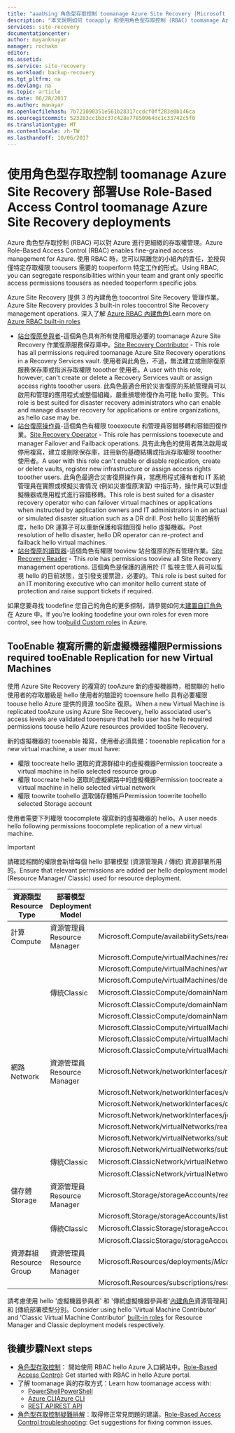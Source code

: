 ```yaml
---
title: "aaaUsing 角色型存取控制 toomanage Azure Site Recovery |Microsoft 文件"
description: "本文說明如何 tooapply 和使用角色型存取控制 (RBAC) toomanage Azure Site Recovery 部署"
services: site-recovery
documentationcenter: 
author: mayanknayar
manager: rochakm
editor: 
ms.assetid: 
ms.service: site-recovery
ms.workload: backup-recovery
ms.tgt_pltfrm: na
ms.devlang: na
ms.topic: article
ms.date: 06/28/2017
ms.author: manayar
ms.openlocfilehash: 7b721090351e561b28317ccdcf0ff283e0b146ca
ms.sourcegitcommit: 523283cc1b3c37c428e77850964dc1c33742c5f0
ms.translationtype: MT
ms.contentlocale: zh-TW
ms.lasthandoff: 10/06/2017
---
```

# <a name="use-role-based-access-control-toomanage-azure-site-recovery-deployments"></a><span data-ttu-id="b8a67-103">使用角色型存取控制 toomanage Azure Site Recovery 部署</span><span class="sxs-lookup"><span data-stu-id="b8a67-103">Use Role-Based Access Control toomanage Azure Site Recovery deployments</span></span>

<span data-ttu-id="b8a67-104">Azure 角色型存取控制 (RBAC) 可以對 Azure 進行更細緻的存取權管理。</span><span class="sxs-lookup"><span data-stu-id="b8a67-104">Azure Role-Based Access Control (RBAC) enables fine-grained access management for Azure.</span></span> <span data-ttu-id="b8a67-105">使用 RBAC 時，您可以隔離您的小組內的責任，並授與僅特定存取權限 toousers 需要的 tooperform 特定工作的形式。</span><span class="sxs-lookup"><span data-stu-id="b8a67-105">Using RBAC, you can segregate responsibilities within your team and grant only specific access permissions toousers as needed tooperform specific jobs.</span></span>

<span data-ttu-id="b8a67-106">Azure Site Recovery 提供 3 的內建角色 toocontrol Site Recovery 管理作業。</span><span class="sxs-lookup"><span data-stu-id="b8a67-106">Azure Site Recovery provides 3 built-in roles toocontrol Site Recovery management operations.</span></span> <span data-ttu-id="b8a67-107">深入了解 [Azure RBAC 內建角色](../active-directory/role-based-access-built-in-roles.md)</span><span class="sxs-lookup"><span data-stu-id="b8a67-107">Learn more on [Azure RBAC built-in roles](../active-directory/role-based-access-built-in-roles.md)</span></span>

* <span data-ttu-id="b8a67-108">[站台復原參與者](../active-directory/role-based-access-built-in-roles.md#site-recovery-contributor)-這個角色具有所有使用權限必要的 toomanage Azure Site Recovery 作業復原服務保存庫中。</span><span class="sxs-lookup"><span data-stu-id="b8a67-108">[Site Recovery Contributor](../active-directory/role-based-access-built-in-roles.md#site-recovery-contributor) - This role has all permissions required toomanage Azure Site Recovery operations in a Recovery Services vault.</span></span> <span data-ttu-id="b8a67-109">使用者與此角色，不過，無法建立或刪除復原服務保存庫或指派存取權限 tooother 使用者。</span><span class="sxs-lookup"><span data-stu-id="b8a67-109">A user with this role, however, can't create or delete a Recovery Services vault or assign access rights tooother users.</span></span> <span data-ttu-id="b8a67-110">此角色最適合用於災害復原的系統管理員可以啟用和管理的應用程式或整個組織，嚴重損壞修復作為可能 hello 案例。</span><span class="sxs-lookup"><span data-stu-id="b8a67-110">This role is best suited for disaster recovery administrators who can enable and manage disaster recovery for applications or entire organizations, as hello case may be.</span></span>
* <span data-ttu-id="b8a67-111">[站台復原操作員](../active-directory/role-based-access-built-in-roles.md#site-recovery-operator)-這個角色有權限 tooexecute 和管理員容錯移轉和容錯回復作業。</span><span class="sxs-lookup"><span data-stu-id="b8a67-111">[Site Recovery Operator](../active-directory/role-based-access-built-in-roles.md#site-recovery-operator) - This role has permissions tooexecute and manager Failover and Failback operations.</span></span> <span data-ttu-id="b8a67-112">具有此角色的使用者無法啟用或停用複寫，建立或刪除保存庫，註冊新的基礎結構或指派存取權限 tooother 使用者。</span><span class="sxs-lookup"><span data-stu-id="b8a67-112">A user with this role can't enable or disable replication, create or delete vaults, register new infrastructure or assign access rights tooother users.</span></span> <span data-ttu-id="b8a67-113">此角色最適合災害復原操作員，當應用程式擁有者和 IT 系統管理員在實際或模擬災害情況 (例如災害復原演習) 中指示時，操作員可以對虛擬機器或應用程式進行容錯移轉。</span><span class="sxs-lookup"><span data-stu-id="b8a67-113">This role is best suited for a disaster recovery operator who can failover virtual machines or applications when instructed by application owners and IT administrators in an actual or simulated disaster situation such as a DR drill.</span></span> <span data-ttu-id="b8a67-114">Post hello 災害的解析度，hello DR 運算子可以重新保護和容錯回復 hello 虛擬機器。</span><span class="sxs-lookup"><span data-stu-id="b8a67-114">Post resolution of hello disaster, hello DR operator can re-protect and failback hello virtual machines.</span></span>
* <span data-ttu-id="b8a67-115">[站台復原的讀取器](../active-directory/role-based-access-built-in-roles.md#site-recovery-reader)-這個角色有權限 tooview 站台復原的所有管理作業。</span><span class="sxs-lookup"><span data-stu-id="b8a67-115">[Site Recovery Reader](../active-directory/role-based-access-built-in-roles.md#site-recovery-reader) - This role has permissions tooview all Site Recovery management operations.</span></span> <span data-ttu-id="b8a67-116">這個角色是保護的適用於 IT 監視主管人員可以監視 hello 的目前狀態，並引發支援票證，必要的。</span><span class="sxs-lookup"><span data-stu-id="b8a67-116">This role is best suited for an IT monitoring executive who can monitor hello current state of protection and raise support tickets if required.</span></span>

<span data-ttu-id="b8a67-117">如果您要尋找 toodefine 您自己的角色的更多控制，請參閱如何太[建置自訂角色](../active-directory/role-based-access-control-custom-roles.md)在 Azure 中。</span><span class="sxs-lookup"><span data-stu-id="b8a67-117">If you're looking toodefine your own roles for even more control, see how too[build Custom roles](../active-directory/role-based-access-control-custom-roles.md) in Azure.</span></span>

## <a name="permissions-required-tooenable-replication-for-new-virtual-machines"></a><span data-ttu-id="b8a67-118">TooEnable 複寫所需的新虛擬機器權限</span><span class="sxs-lookup"><span data-stu-id="b8a67-118">Permissions required tooEnable Replication for new Virtual Machines</span></span>
<span data-ttu-id="b8a67-119">使用 Azure Site Recovery 的複寫的 tooAzure 新的虛擬機器時，相關聯的 hello 使用者的存取層級是 hello 使用者的驗證的 tooensure hello 具有必要權限 toouse hello Azure 提供的資源 tooSite 復原。</span><span class="sxs-lookup"><span data-stu-id="b8a67-119">When a new Virtual Machine is replicated tooAzure using Azure Site Recovery, hello associated user's access levels are validated tooensure that hello user has hello required permissions toouse hello Azure resources provided tooSite Recovery.</span></span>

<span data-ttu-id="b8a67-120">新的虛擬機器的 tooenable 複寫，使用者必須具備：</span><span class="sxs-lookup"><span data-stu-id="b8a67-120">tooenable replication for a new virtual machine, a user must have:</span></span>
* <span data-ttu-id="b8a67-121">權限 toocreate hello 選取的資源群組中的虛擬機器</span><span class="sxs-lookup"><span data-stu-id="b8a67-121">Permission toocreate a virtual machine in hello selected resource group</span></span>
* <span data-ttu-id="b8a67-122">權限 toocreate hello 選取的虛擬網路中的虛擬機器</span><span class="sxs-lookup"><span data-stu-id="b8a67-122">Permission toocreate a virtual machine in hello selected virtual network</span></span>
* <span data-ttu-id="b8a67-123">權限 toowrite toohello 選取儲存體帳戶</span><span class="sxs-lookup"><span data-stu-id="b8a67-123">Permission toowrite toohello selected Storage account</span></span>

<span data-ttu-id="b8a67-124">使用者需要下列權限 toocomplete 複寫新的虛擬機器的 hello。</span><span class="sxs-lookup"><span data-stu-id="b8a67-124">A user needs hello following permissions toocomplete replication of a new virtual machine.</span></span>

> [!IMPORTANT]
><span data-ttu-id="b8a67-125">請確認相關的權限會新增每個 hello 部署模型 (資源管理員 / 傳統) 資源部署所用的。</span><span class="sxs-lookup"><span data-stu-id="b8a67-125">Ensure that relevant permissions are added per hello deployment model (Resource Manager/ Classic) used for resource deployment.</span></span>

| <span data-ttu-id="b8a67-126">**資源類型**</span><span class="sxs-lookup"><span data-stu-id="b8a67-126">**Resource Type**</span></span> | <span data-ttu-id="b8a67-127">**部署模型**</span><span class="sxs-lookup"><span data-stu-id="b8a67-127">**Deployment Model**</span></span> | <span data-ttu-id="b8a67-128">**權限**</span><span class="sxs-lookup"><span data-stu-id="b8a67-128">**Permission**</span></span> |
| --- | --- | --- |
| <span data-ttu-id="b8a67-129">計算</span><span class="sxs-lookup"><span data-stu-id="b8a67-129">Compute</span></span> | <span data-ttu-id="b8a67-130">資源管理員</span><span class="sxs-lookup"><span data-stu-id="b8a67-130">Resource Manager</span></span> | <span data-ttu-id="b8a67-131">Microsoft.Compute/availabilitySets/read</span><span class="sxs-lookup"><span data-stu-id="b8a67-131">Microsoft.Compute/availabilitySets/read</span></span> |
|  |  | <span data-ttu-id="b8a67-132">Microsoft.Compute/virtualMachines/read</span><span class="sxs-lookup"><span data-stu-id="b8a67-132">Microsoft.Compute/virtualMachines/read</span></span> |
|  |  | <span data-ttu-id="b8a67-133">Microsoft.Compute/virtualMachines/write</span><span class="sxs-lookup"><span data-stu-id="b8a67-133">Microsoft.Compute/virtualMachines/write</span></span> |
|  |  | <span data-ttu-id="b8a67-134">Microsoft.Compute/virtualMachines/delete</span><span class="sxs-lookup"><span data-stu-id="b8a67-134">Microsoft.Compute/virtualMachines/delete</span></span> |
|  | <span data-ttu-id="b8a67-135">傳統</span><span class="sxs-lookup"><span data-stu-id="b8a67-135">Classic</span></span> | <span data-ttu-id="b8a67-136">Microsoft.ClassicCompute/domainNames/read</span><span class="sxs-lookup"><span data-stu-id="b8a67-136">Microsoft.ClassicCompute/domainNames/read</span></span> |
|  |  | <span data-ttu-id="b8a67-137">Microsoft.ClassicCompute/domainNames/write</span><span class="sxs-lookup"><span data-stu-id="b8a67-137">Microsoft.ClassicCompute/domainNames/write</span></span> |
|  |  | <span data-ttu-id="b8a67-138">Microsoft.ClassicCompute/domainNames/delete</span><span class="sxs-lookup"><span data-stu-id="b8a67-138">Microsoft.ClassicCompute/domainNames/delete</span></span> |
|  |  | <span data-ttu-id="b8a67-139">Microsoft.ClassicCompute/virtualMachines/read</span><span class="sxs-lookup"><span data-stu-id="b8a67-139">Microsoft.ClassicCompute/virtualMachines/read</span></span> |
|  |  | <span data-ttu-id="b8a67-140">Microsoft.ClassicCompute/virtualMachines/write</span><span class="sxs-lookup"><span data-stu-id="b8a67-140">Microsoft.ClassicCompute/virtualMachines/write</span></span> |
|  |  | <span data-ttu-id="b8a67-141">Microsoft.ClassicCompute/virtualMachines/delete</span><span class="sxs-lookup"><span data-stu-id="b8a67-141">Microsoft.ClassicCompute/virtualMachines/delete</span></span> |
| <span data-ttu-id="b8a67-142">網路</span><span class="sxs-lookup"><span data-stu-id="b8a67-142">Network</span></span> | <span data-ttu-id="b8a67-143">資源管理員</span><span class="sxs-lookup"><span data-stu-id="b8a67-143">Resource Manager</span></span> | <span data-ttu-id="b8a67-144">Microsoft.Network/networkInterfaces/read</span><span class="sxs-lookup"><span data-stu-id="b8a67-144">Microsoft.Network/networkInterfaces/read</span></span> |
|  |  | <span data-ttu-id="b8a67-145">Microsoft.Network/networkInterfaces/write</span><span class="sxs-lookup"><span data-stu-id="b8a67-145">Microsoft.Network/networkInterfaces/write</span></span> |
|  |  | <span data-ttu-id="b8a67-146">Microsoft.Network/networkInterfaces/delete</span><span class="sxs-lookup"><span data-stu-id="b8a67-146">Microsoft.Network/networkInterfaces/delete</span></span> |
|  |  | <span data-ttu-id="b8a67-147">Microsoft.Network/networkInterfaces/join/action</span><span class="sxs-lookup"><span data-stu-id="b8a67-147">Microsoft.Network/networkInterfaces/join/action</span></span> |
|  |  | <span data-ttu-id="b8a67-148">Microsoft.Network/virtualNetworks/read</span><span class="sxs-lookup"><span data-stu-id="b8a67-148">Microsoft.Network/virtualNetworks/read</span></span> |
|  |  | <span data-ttu-id="b8a67-149">Microsoft.Network/virtualNetworks/subnets/read</span><span class="sxs-lookup"><span data-stu-id="b8a67-149">Microsoft.Network/virtualNetworks/subnets/read</span></span> |
|  |  | <span data-ttu-id="b8a67-150">Microsoft.Network/virtualNetworks/subnets/join/action</span><span class="sxs-lookup"><span data-stu-id="b8a67-150">Microsoft.Network/virtualNetworks/subnets/join/action</span></span> |
|  | <span data-ttu-id="b8a67-151">傳統</span><span class="sxs-lookup"><span data-stu-id="b8a67-151">Classic</span></span> | <span data-ttu-id="b8a67-152">Microsoft.ClassicNetwork/virtualNetworks/read</span><span class="sxs-lookup"><span data-stu-id="b8a67-152">Microsoft.ClassicNetwork/virtualNetworks/read</span></span> |
|  |  | <span data-ttu-id="b8a67-153">Microsoft.ClassicNetwork/virtualNetworks/join/action</span><span class="sxs-lookup"><span data-stu-id="b8a67-153">Microsoft.ClassicNetwork/virtualNetworks/join/action</span></span> |
| <span data-ttu-id="b8a67-154">儲存體</span><span class="sxs-lookup"><span data-stu-id="b8a67-154">Storage</span></span> | <span data-ttu-id="b8a67-155">資源管理員</span><span class="sxs-lookup"><span data-stu-id="b8a67-155">Resource Manager</span></span> | <span data-ttu-id="b8a67-156">Microsoft.Storage/storageAccounts/read</span><span class="sxs-lookup"><span data-stu-id="b8a67-156">Microsoft.Storage/storageAccounts/read</span></span> |
|  |  | <span data-ttu-id="b8a67-157">Microsoft.Storage/storageAccounts/listkeys/action</span><span class="sxs-lookup"><span data-stu-id="b8a67-157">Microsoft.Storage/storageAccounts/listkeys/action</span></span> |
|  | <span data-ttu-id="b8a67-158">傳統</span><span class="sxs-lookup"><span data-stu-id="b8a67-158">Classic</span></span> | <span data-ttu-id="b8a67-159">Microsoft.ClassicStorage/storageAccounts/read</span><span class="sxs-lookup"><span data-stu-id="b8a67-159">Microsoft.ClassicStorage/storageAccounts/read</span></span> |
|  |  | <span data-ttu-id="b8a67-160">Microsoft.ClassicStorage/storageAccounts/listKeys/action</span><span class="sxs-lookup"><span data-stu-id="b8a67-160">Microsoft.ClassicStorage/storageAccounts/listKeys/action</span></span> |
| <span data-ttu-id="b8a67-161">資源群組</span><span class="sxs-lookup"><span data-stu-id="b8a67-161">Resource Group</span></span> | <span data-ttu-id="b8a67-162">資源管理員</span><span class="sxs-lookup"><span data-stu-id="b8a67-162">Resource Manager</span></span> | <span data-ttu-id="b8a67-163">Microsoft.Resources/deployments/*</span><span class="sxs-lookup"><span data-stu-id="b8a67-163">Microsoft.Resources/deployments/*</span></span> |
|  |  | <span data-ttu-id="b8a67-164">Microsoft.Resources/subscriptions/resourceGroups/read</span><span class="sxs-lookup"><span data-stu-id="b8a67-164">Microsoft.Resources/subscriptions/resourceGroups/read</span></span> |

<span data-ttu-id="b8a67-165">請考慮使用 hello '虛擬機器參與者' 和 '傳統虛擬機器參與者'[內建角色](../active-directory/role-based-access-built-in-roles.md)資源管理員] 和 [傳統部署模型分別。</span><span class="sxs-lookup"><span data-stu-id="b8a67-165">Consider using hello 'Virtual Machine Contributor' and 'Classic Virtual Machine Contributor' [built-in roles](../active-directory/role-based-access-built-in-roles.md) for Resource Manager and Classic deployment models respectively.</span></span>

## <a name="next-steps"></a><span data-ttu-id="b8a67-166">後續步驟</span><span class="sxs-lookup"><span data-stu-id="b8a67-166">Next steps</span></span>
* <span data-ttu-id="b8a67-167">[角色型存取控制](../active-directory/role-based-access-control-configure.md)： 開始使用 RBAC hello Azure 入口網站中。</span><span class="sxs-lookup"><span data-stu-id="b8a67-167">[Role-Based Access Control](../active-directory/role-based-access-control-configure.md): Get started with RBAC in hello Azure portal.</span></span>
* <span data-ttu-id="b8a67-168">了解 toomanage 與的存取方式：</span><span class="sxs-lookup"><span data-stu-id="b8a67-168">Learn how toomanage access with:</span></span>
  * [<span data-ttu-id="b8a67-169">PowerShell</span><span class="sxs-lookup"><span data-stu-id="b8a67-169">PowerShell</span></span>](../active-directory/role-based-access-control-manage-access-powershell.md)
  * [<span data-ttu-id="b8a67-170">Azure CLI</span><span class="sxs-lookup"><span data-stu-id="b8a67-170">Azure CLI</span></span>](../active-directory/role-based-access-control-manage-access-azure-cli.md)
  * [<span data-ttu-id="b8a67-171">REST API</span><span class="sxs-lookup"><span data-stu-id="b8a67-171">REST API</span></span>](../active-directory/role-based-access-control-manage-access-rest.md)
* <span data-ttu-id="b8a67-172">[角色型存取控制疑難排解](../active-directory/role-based-access-control-troubleshooting.md)︰取得修正常見問題的建議。</span><span class="sxs-lookup"><span data-stu-id="b8a67-172">[Role-Based Access Control troubleshooting](../active-directory/role-based-access-control-troubleshooting.md): Get suggestions for fixing common issues.</span></span>
